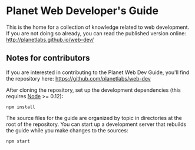 # Planet Web Developer's Guide

This is the home for a collection of knowledge related to web development.  If you are not doing so already, you can read the published version online: http://planetlabs.github.io/web-dev/

## Notes for contributors

If you are interested in contributing to the Planet Web Dev Guide, you'll find the repository here: https://github.com/planetlabs/web-dev

After cloning the repository, set up the development dependencies (this requires [Node](https://nodejs.org/) >= 0.12):

    npm install

The source files for the guide are organized by topic in directories at the root of the repository.  You can start up a development server that rebuilds the guide while you make changes to the sources:

    npm start
